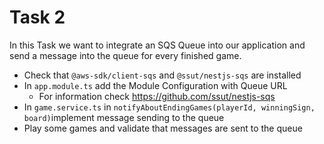 # Task 2

In this Task we want to integrate an SQS Queue into our application and send a message into the queue for every finished game.

- Check that `@aws-sdk/client-sqs` and `@ssut/nestjs-sqs` are installed
- In `app.module.ts` add the Module Configuration with Queue URL
  - For information check https://github.com/ssut/nestjs-sqs
- In `game.service.ts` in `notifyAboutEndingGames(playerId, winningSign, board)`implement message sending to the queue
- Play some games and validate that messages are sent to the queue
